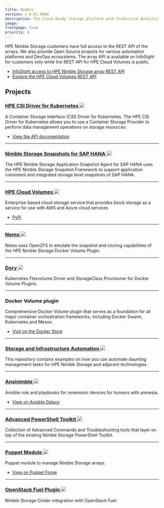 ```yaml
---
title: Nimble
version: v 6.01.8964
description: The Cloud Ready storage platform with Predictive Analytics provides robust APIs for the next generation data center.
image: 
frontpage: true
priority: 4
---
```

HPE Nimble Storage customers have full access to the REST API of the arrays. We also provide Open Source projects for various automation platforms and DevOps ecosystems. The array API is available on InfoSight for customers only while the REST API for HPE Cloud Volumes is public.

- [InfoSight access to HPE Nimble Storage array REST API](https://infosight.nimblestorage.com/InfoSight/#documentation)
- [Explore the HPE Cloud Volumes REST API](https://cloudvolumes.hpe.com/help/rest/api-overview/)

## Projects

### [HPE CSI Driver for Kubernetes ![](Github)](https://github.com/hpe-storage/csi-driver)

A Container Storage Interface (CSI) Driver for Kubernetes. The HPE CSI Driver for Kubernetes allows you to use a Container Storage Provider to perform data management operations on storage resources.

- [View the API documentation](https://developer.hpe.com/api/hpe-nimble-csp/)

---

### [Nimble Storage Snapshots for SAP HANA ![](Github)](https://github.com/NimbleStorage/nimble-sap-hana-agent)

The HPE Nimble Storage Application Snapshot Agent for SAP HANA uses the HPE Nimble Storage Snapshot Framework to support application consistent and integrated storage level snapshots of SAP HANA.

---

### [HPE Cloud Volumes ![](Github)](https://github.com/NimbleStorage/hpecloudvolumes)

Enterprise-based cloud storage service that provides block storage as a service for use with AWS and Azure cloud services

- [PyPi](https://pypi.org/project/hpecloudvolumes/)

---

### [Nemo ![](Github)](https://github.com/NimbleStorage/Nemo)

Nemo uses OpenZFS to emulate the snapshot and cloning capabilities of the HPE Nimble Storage Docker Volume Plugin.

---

### [Dory ![](Github)](https://github.com/hpe-storage/dory)

Kubernetes Flexvolume Driver and StorageClass Provisioner for Docker Volume Plugins.

---

### Docker Volume plugin

Comprehensive Docker Volume plugin that serves as a foundation for all major container orchestration frameworks, including Docker Swarm, Kubernetes and Mesos.

- [Visit on the Docker Store](https://store.docker.com/plugins/nimble)

---

### [Storage and Infrastructure Automation ![](Github)](https://github.com/NimbleStorage/automation-examples)

This repository contains examples on how you can automate daunting management tasks for HPE Nimble Storage and adjacent technologies.

---

### [Ansinimble ![](Github)](https://github.com/NimbleStorage/ansinimble)

Ansible role and playbooks for mnemonic devices for humans with amnesia.

- [View on Ansible Galaxy](https://galaxy.ansible.com/NimbleStorage/Ansinimble/)

---

### [Advanced PowerShell Toolkit ![](Github)](https://github.com/chris-lionetti/NimbleAdvancedPowerShellToolkit)

Collection of Advanced Commands and Troubleshooting tools that layer on top of the existing Nimble Storage PowerShell Toolkit.

---

### [Puppet Module ![](Github)](https://github.com/NimbleStorage/nimble-puppet)

Puppet module to manage Nimble Storage arrays.

- [View on Puppet Forge](https://forge.puppet.com/nimblestorage/nimblestorage)

---

### [OpenStack Fuel Plugin ![](Github)](https://github.com/NimbleStorage/nimble-fuel-cinder-plugin)

Nimble Storage Cinder integration with OpenStack Fuel